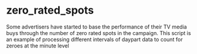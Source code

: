 # zero_rated_spots
Some advertisers have started to base the performance of their TV media buys through the number of zero rated spots in the campaign. This script is an example of processing different intervals of daypart data to count for zeroes at the minute level
